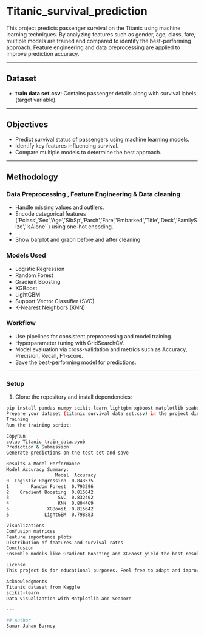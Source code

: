 # Titanic_survival_prediction
This project predicts passenger survival on the Titanic using machine learning techniques. By analyzing features such as gender, age, class, fare, multiple models are trained and compared to identify the best-performing approach. Feature engineering and data preprocessing are applied to improve prediction accuracy.

---

## Dataset

- **train data set.csv**: Contains passenger details along with survival labels (target variable).

---

## Objectives

- Predict survival status of passengers using machine learning models.
- Identify key features influencing survival.
- Compare multiple models to determine the best approach.

---

## Methodology

### Data Preprocessing , Feature Engineering & Data cleaning
- Handle missing values and outliers.
- Encode categorical features ('Pclass','Sex','Age','SibSp','Parch','Fare','Embarked','Title','Deck','FamilySize','IsAlone'`) using one-hot encoding.
- 
- Show barplot and graph before and after cleaning


### Models Used
- Logistic Regression
- Random Forest
- Gradient Boosting
- XGBoost
- LightGBM
- Support Vector Classifier (SVC)
- K-Nearest Neighbors (KNN)

### Workflow
- Use pipelines for consistent preprocessing and model training.
- Hyperparameter tuning with GridSearchCV.
- Model evaluation via cross-validation and metrics such as Accuracy, Precision, Recall, F1-score.
- Save the best-performing model for predictions.

---
### Setup
1. Clone the repository and install dependencies:
```bash
pip install pandas numpy scikit-learn lightgbm xgboost matplotlib seaborn
Prepare your dataset (titanic survival data set.csv) in the project directory.
Training
Run the training script:

CopyRun
colab Titanic_train_data.pynb
Prediction & Submission
Generate predictions on the test set and save

Results & Model Performance
Model Accuracy Summary:
                  Model  Accuracy
0  Logistic Regression  0.843575
1        Random Forest  0.793296
2    Gradient Boosting  0.815642
3                  SVC  0.832402
4                  KNN  0.804469
5              XGBoost  0.815642
6             LightGBM  0.798883

Visualizations
Confusion matrices
Feature importance plots
Distribution of features and survival rates
Conclusion
Ensemble models like Gradient Boosting and XGBoost yield the best results for Titanic survival prediction. Feature engineering, especially FamilySize and Family, along with proper handling of missing data, enhances model performance. Logistic Regression provides a strong baseline with interpretability.

License
This project is for educational purposes. Feel free to adapt and improve upon it.

Acknowledgments
Titanic dataset from Kaggle
scikit-learn
Data visualization with Matplotlib and Seaborn

---

## Author
Samar Jahan Burney 
